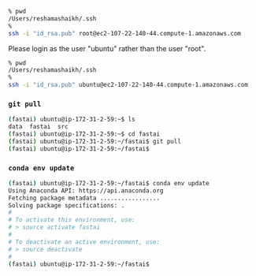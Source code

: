 

```bash
% pwd
/Users/reshamashaikh/.ssh
% 
ssh -i "id_rsa.pub" root@ec2-107-22-140-44.compute-1.amazonaws.com
```
Please login as the user "ubuntu" rather than the user "root".

```bash
% pwd
/Users/reshamashaikh/.ssh
% 
ssh -i "id_rsa.pub" ubuntu@ec2-107-22-140-44.compute-1.amazonaws.com
```

### `git pull` 
```bash
(fastai) ubuntu@ip-172-31-2-59:~$ ls
data  fastai  src
(fastai) ubuntu@ip-172-31-2-59:~$ cd fastai
(fastai) ubuntu@ip-172-31-2-59:~/fastai$ git pull
(fastai) ubuntu@ip-172-31-2-59:~/fastai$
```

### `conda env update`
```bash
(fastai) ubuntu@ip-172-31-2-59:~/fastai$ conda env update
Using Anaconda API: https://api.anaconda.org
Fetching package metadata .................
Solving package specifications: .
#
# To activate this environment, use:
# > source activate fastai
#
# To deactivate an active environment, use:
# > source deactivate
#
(fastai) ubuntu@ip-172-31-2-59:~/fastai$
```

